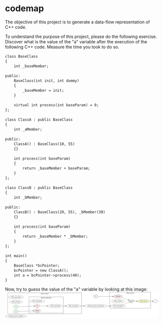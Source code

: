 # codemap
The objective of this project is to generate a data-flow representation of C++ code.

To understand the purpose of this project, please do the following exercise. Discover what is the value of the "a" variable after the execution of the following C++ code. Measure the time you took to do so.

```
class BaseClass
{
	int _baseMember;
	
public:
	BaseClass(int init, int dummy)
	{
		_baseMember = init;
	}
	
	virtual int process(int baseParam) = 0;
};

class ClassA : public BaseClass
{
	int _aMember;
	
public:
	ClassA() : BaseClass(10, 55)
	{}

	int process(int baseParam)
	{
		return _baseMember + baseParam;
	}
};

class ClassB : public BaseClass
{
	int _bMember;
	
public:
	ClassB() : BaseClass(20, 55), _bMember(30)
	{}

	int process(int baseParam)
	{
		return _baseMember * _bMember;
	}
};

int main() 
{
	BaseClass *bcPointer;
	bcPointer = new ClassA();
	int a = bcPointer->process(40);
}
```

Now, try to guess the value of the "a" variable by looking at this image:
![Graph Image](https://raw.githubusercontent.com/gstiebler/codemap/master/polymorphism.png)